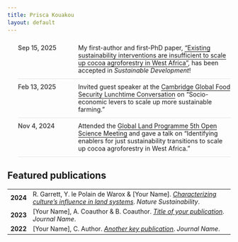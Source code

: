 ```yaml
---
title: Prisca Kouakou
layout: default
---
```

<style>
  /* --- Intro layout --- */
  .intro {
    display: flex; flex-wrap: wrap; align-items: center; gap: 1.5rem;
    margin-bottom: 2rem; 
  }
  .intro img {
    width: 180px; /* adjust size here */
    height: auto; border-radius: 50%; 
  }
  .intro-text {
    flex: 1 1 300px; font-size: 1rem; line-height: 1.6; color: inherit;
  }

<div class="hero">
  <img class="avatar" src="/assets/profile.jpg" alt="Prisca Kouakou headshot">
  <div class="icons">
    <a href="mailto:you@example.com" title="Email"><i class="fa-solid fa-envelope"></i></a>
    <a href="https://scholar.google.com/citations?user=I9N3bjcAAAAJ&hl=en&oi=ao" title="Google Scholar"><i class="fa-brands fa-google"></i></a>
    <a href="https://orcid.org/0009-0001-3711-1578" title="ORCID"><i class="fa-brands fa-orcid"></i></a>
    <a href="https://www.linkedin.com/in/maria-prisca-kouakou/" title="LinkedIn"><i class="fa-brands fa-linkedin"></i></a>
    <a href="/docs/KouakouCV_August2025.pdf" title="Curriculum Vitae" target="_blank"><i class="fa-solid fa-file-pdf"></i></a>
  </div>
  <h1 class="hero-name">Prisca Kouakou</h1>
  <p class="lead">
   I am an interdisciplinary researcher with backgrounds in ecology, environmental science and social science. Currently, I am a PhD Candidate in the Department of Geography at the University of Cambridge, supported by the Cambridge Trust Studentship. My work is supervised by Professor Rachael Garrett. My research examines the conditions under which supply chain sustainability initiatives can lead to the adoption of agroforestry and how these initiatives shape social and ecological outcomes in the cocoa sectors of Côte d’Ivoire and Ghana. <br><br>
    I use a mixed-methods approach that combines policy analysis with biophysical and household surveys. 
  </p>
</div>

<div class="section">
  <h2>News</h2>

<style>
  /* --- News list styling --- */
  .news-list {list-style: none; margin: 0; padding: 0;}
  .news-item {
    display: flex; gap: 1rem; align-items: flex-start;
    padding: .6rem 0; border-bottom: 1px solid rgba(127,127,127,.2);
  }
  .news-date {
    flex: 0 0 7.5rem; /* left column width */
    font-weight: 600; white-space: nowrap; color: inherit; opacity: .8;
  }
  .news-text {flex: 1 1 auto; min-width: 0;}
  .news-text a {text-decoration: none; border-bottom: 1px solid currentColor;}
  .news-text a:hover {text-decoration: none; border-bottom-color: transparent;}
  /* Small screens: stack a bit tighter */
  @media (max-width: 480px) {
    .news-item {gap: .6rem;}
    .news-date {flex-basis: 6.5rem; font-weight: 600;}
  }
</style>

<ul class="news-list">

  <li class="news-item">
    <time class="news-date">Sep 15, 2025</time>
    <div class="news-text">
      My first-author and first-PhD paper, 
      <a href="[YOUR-LINK](https://www.repository.cam.ac.uk/handle/1810/389512/)">“Existing sustainability interventions are insufficient to scale up cocoa agroforestry in West Africa”</a>,
      has been accepted in <em>Sustainable Development</em>!
    </div>
  </li>

  <li class="news-item">
    <time class="news-date">Feb 13, 2025</time>
    <div class="news-text">
      Invited guest speaker at the 
      <a href="https://www.globalfood.cam.ac.uk/events/lunchtime-conversation-socio-economic-levers-scale-more-sustainable-farming/">Cambridge Global Food Security Lunchtime Conversation</a> on 
      “Socio-economic levers to scale up more sustainable farming.”
    </div>
  </li>

  <li class="news-item">
    <time class="news-date">Nov 4, 2024</time>
    <div class="news-text">
      Attended the <a href="[YOUR-LINK](https://glp.earth/news-events/events/5th-open-science-meeting-pathways-sustainable-and-just-land-systems/)">Global Land Programme 5th Open Science Meeting</a> and gave a talk on 
      “Identifying enablers for just sustainability transitions to scale up cocoa agroforestry in West Africa.”
    </div>
  </li>

</ul>


<div class="section">
  <h2>Featured publications</h2>

<table>
  <tr>
    <td><strong>2024</strong></td>
    <td>R. Garrett, Y. le Polain de Warox & [Your Name]. <em><a href="https://doi.org/...">Characterizing culture’s influence in land systems</a></em>. <em>Nature Sustainability</em>.</td>
  </tr>
  <tr>
    <td><strong>2023</strong></td>
    <td>[Your Name], A. Coauthor & B. Coauthor. <em><a href="https://doi.org/...">Title of your publication</a></em>. <em>Journal Name</em>.</td>
  </tr>
  <tr>
    <td><strong>2022</strong></td>
    <td>[Your Name], C. Author. <em><a href="https://doi.org/...">Another key publication</a></em>. <em>Journal Name</em>.</td>
  </tr>
</table>

